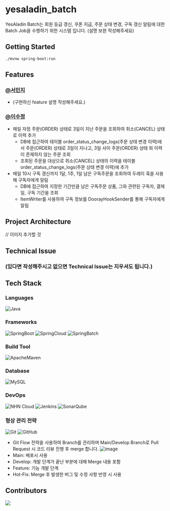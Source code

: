 # yesaladin_batch
YesAladin Batch는 회원 등급 갱신, 쿠폰 지급, 주문 상태 변경, 구독 갱신 알림에 대한 Batch Job을 수행하기 위한 시스템 입니다.
(설명 보완 작성해주세요)

## Getting Started
```bash
./mvnw spring-boot:run
```

## Features
### [@서민지](https://github.com/narangd0)

- (구현하신 feature 설명 작성해주세요.)

### [@이수정](https://github.com/sujeong68)

- 매일 자정 주문(ORDER) 상태로 3일이 지난 주문을 조회하여 취소(CANCEL) 상태로 이력 추가
  - DB에 접근하여 테이블 order_status_change_logs(주문 상태 변경 이력)에서 주문(ORDER) 상태로 3일이 지나고, 3일 사이 주문(ORDER) 상태 외 이력이 존재하지 않는 주문 조회
  - 조회된 주문을 대상으로 취소(CANCEL) 상태의 이력을 테이블 order_status_change_logs(주문 상태 변경 이력)에 추가
- 매일 10시 구독 갱신까지 1달, 1주, 1일 남은 구독주문을 조회하여 두레이 훅을 사용해 구독자에게 알림
  - DB에 접근하여 지정한 기간만큼 남은 구독주문 상품, 그와 관련된 구독자, 결제일, 구독 기간을 조회
  - ItemWriter를 사용하여 구독 정보를 DoorayHookSender를 통해 구독자에게 알림

## Project Architecture

// 이미지 추가할 것
![]()

## Technical Issue

### (있다면 작성해주시고 없으면 Technical Issue는 지우셔도 됩니다.)

## Tech Stack

### Languages

![Java](https://img.shields.io/badge/Java-007396?style=flat-square&logo=Java)

### Frameworks

![SpringBoot](https://img.shields.io/badge/Spring%20Boot-6DB33F?style=flat&logo=SpringBoot&logoColor=white)
![SpringCloud](https://img.shields.io/badge/Spring%20Cloud-6DB33F?style=flat&logo=Spring&logoColor=white)
![SpringBatch](https://img.shields.io/badge/Spring%20Batch-6DB33F?style=flat&logo=Spring&logoColor=white)

### Build Tool

![ApacheMaven](https://img.shields.io/badge/Maven-C71A36?style=flat&logo=ApacheMaven&logoColor=white)

### Database

![MySQL](http://img.shields.io/badge/MySQL-4479A1?style=flat-square&logo=MySQL&logoColor=white)

### DevOps

![NHN Cloud](https://img.shields.io/badge/-NHN%20Cloud-blue?style=flat&logo=iCloud&logoColor=white)
![Jenkins](http://img.shields.io/badge/Jenkins-D24939?style=flat-square&logo=Jenkins&logoColor=white)
![SonarQube](https://img.shields.io/badge/SonarQube-4E98CD?style=flat&logo=SonarQube&logoColor=white)

### 형상 관리 전략

![Git](https://img.shields.io/badge/Git-F05032?style=flat&logo=Git&logoColor=white)
![GitHub](https://img.shields.io/badge/GitHub-181717?style=flat&logo=GitHub&logoColor=white)

- Git Flow 전략을 사용하여 Branch를 관리하며 Main/Develop Branch로 Pull Request 시 코드 리뷰 진행 후 merge 합니다.
  ![image](https://user-images.githubusercontent.com/60968342/219870689-9b9d709c-aa55-47db-a356-d1186b434b4a.png)
- Main: 배포시 사용
- Develop: 개발 단계가 끝난 부분에 대해 Merge 내용 포함
- Feature: 기능 개발 단계
- Hot-Fix: Merge 후 발생한 버그 및 수정 사항 반영 시 사용

## Contributors

<a href="https://github.com/NHN-YesAladin/yesaladin_batch/graphs/contributors">
  <img src="https://contrib.rocks/image?repo=NHN-YesAladin/yesaladin_front" />
</a>